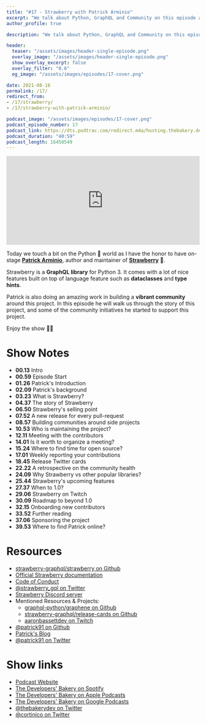 ```yaml
---
title: "#17 - Strawberry with Patrick Arminio"
excerpt: "We talk about Python, GraphQL and Community on this episode about Strawberry with Patrick Arminio"
author_profile: true

description: "We talk about Python, GraphQL and Community on this episode about Strawberry with Patrick Arminio"

header:
  teaser: "/assets/images/header-single-episode.png"
  overlay_image: "/assets/images/header-single-episode.png"
  show_overlay_excerpt: false
  overlay_filter: "0.6"
  og_image: "/assets/images/episodes/17-cover.png"

date: 2021-08-16
permalink: /17/
redirect_from:
- /17/strawberry/
- /17/strawberry-with-patrick-arminio/

podcast_image: "/assets/images/episodes/17-cover.png"
podcast_episode_number: 17
podcast_link: https://dts.podtrac.com/redirect.m4a/hosting.thebakery.dev/17-thedevelopersbakery-strawberry.m4a
podcast_duration: "40:59"
podcast_length: 16450549
---
```


<iframe src="https://open.spotify.com/embed-podcast/show/4jV6Yoz7D38sZJlYMzJm3k" width="100%" height="232" frameborder="0" allowtransparency="true" allow="encrypted-media"></iframe>

Today we touch a bit on the Python 🐍 world as I have the honor to have on-stage [**Patrick Arminio**](https://twitter.com/patrick91), author and maintainer of [**Strawberry**](https://github.com/strawberry-graphql/strawberry) 🍓.

Strawberry is a **GraphQL library** for Python 3. It comes with a lot of nice features built on top of language feature such as **dataclasses** and **type hints**.

Patrick is also doing an amazing work in building a **vibrant community** around this project.
In this episode he will walk us through the story of this project, and some of the community initiatives he started to support this project.

Enjoy the show 👨‍🍳

# Show Notes

- **00.13** Intro
- **00.59** Episode Start
- **01.26** Patrick's Introduction
- **02.09** Patrick's background
- **03.23** What is Strawberry?
- **04.37** The story of Strawberry
- **06.50** Strawberry's selling point
- **07.52** A new release for every pull-request
- **08.57** Building communities around side projects
- **10.53** Who is maintaining the project?
- **12.11** Meeting with the contributors
- **14.01** Is it worth to organize a meeting?
- **15.24** Where to find time for open source?
- **17.01** Weekly reporting your contributions
- **18.45** Release Twitter cards
- **22.22** A retrospective on the community health
- **24.09** Why Strawberry vs other popular libraries?
- **25.44** Strawberry's upcoming features
- **27.37** When to 1.0?
- **29.06** Strawberry on Twitch
- **30.09** Roadmap to beyond 1.0
- **32.15** Onboarding new contributors
- **33.52** Further reading
- **37.06** Sponsoring the project
- **39.53** Where to find Patrick online?

# Resources

* <i class="fab fa-github"></i> [strawberry-graphql/strawberry on Github](https://github.com/strawberry-graphql/strawberry)
* <i class="fas fa-link"></i> [Official Strawberry documentation](https://strawberry.rocks)
* <i class="fas fa-link"></i> [Code of Conduct](https://strawberry.rocks/code-of-conduct)
* <i class="fab fa-twitter"></i> [@strawberry_gql on Twitter](https://twitter.com/strawberry_gql)
* <i class="fab fa-discord"></i> [Strawberry Discord server](https://strawberry.rocks/discord)
* Mentioned Resources & Projects:
    * <i class="fab fa-github"></i> [graphql-python/graphene on Github](https://github.com/graphql-python/graphene)
    * <i class="fab fa-github"></i> [strawberry-graphql/release-cards on Github](https://github.com/strawberry-graphql/release-cards)
    * <i class="fab fa-twitch"></i> [aaronbassettdev on Twitch](https://www.twitch.tv/aaronbassettdev)
* <i class="fab fa-github"></i> [@patrick91 on Github](https://github.com/patrick91)
* <i class="fas fa-link"></i> [Patrick's Blog](https://patrick.wtf/)
* <i class="fab fa-twitter"></i> [@patrick91 on Twitter](https://twitter.com/patrick91)


# Show links

* <i class="fas fa-link"></i> [Podcast Website](https://thebakery.dev)
* <i class="fab fa-spotify"></i> [The Developers' Bakery on Spotify](https://open.spotify.com/show/4jV6Yoz7D38sZJlYMzJm3k?si=AL3ske_0R_CKlEScMhYhug)
* <i class="fas fa-podcast"></i> [The Developers' Bakery on Apple Podcasts](https://podcasts.apple.com/us/podcast/the-developers-bakery/id1542849034)
* <i class="fab fa-google-play"></i> [The Developers' Bakery on Google Podcasts](https://podcasts.google.com/feed/aHR0cHM6Ly90aGViYWtlcnkuZGV2L3BvZGNhc3QueG1s)
* <i class="fab fa-twitter"></i> [@thebakerydev on Twitter](https://twitter.com/thebakerydev)
* <i class="fab fa-twitter"></i> [@cortinico on Twitter](https://twitter.com/cortinico)
